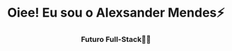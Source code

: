 <h1 align="center">Oiee! Eu sou o Alexsander Mendes⚡️</h1>
<h3 align="center">Futuro Full-Stack🚀✨</h3>



